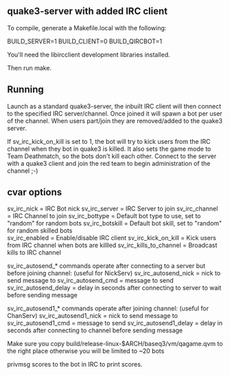 quake3-server with added IRC client
-----------------------------------

To compile, generate a Makefile.local with the following:

BUILD_SERVER=1
BUILD_CLIENT=0
BUILD_QIRCBOT=1

You'll need the libircclient development libraries installed.

Then run make.

Running
-------

Launch as a standard quake3-server, the inbuilt IRC client will then connect to the specified IRC server/channel.  Once joined it will spawn a bot per user of the channel.  When users part/join they are removed/added to the quake3 server.

If sv_irc_kick_on_kill is set to 1, the bot will try to kick users from the IRC channel when they bot in quake3 is killed.  It also sets the game mode to Team Deathmatch, so the bots don't kill each other.  Connect to the server with a quake3 client and join the red team to begin administration of the channel ;-)

cvar options
------------

sv_irc_nick 		=	IRC Bot nick
sv_irc_server		=	IRC Server to join
sv_irc_channel		=	IRC Channel to join
sv_irc_bottype		=	Default bot type to use, set to "random" for random bots
sv_irc_botskill		=	Default bot skill, set to "random" for random skilled bots	
sv_irc_enabled		=	Enable/disable IRC client
sv_irc_kick_on_kill	=	Kick users from IRC channel when bots are killled
sv_irc_kills_to_channel =	Broadcast kills to IRC channel

sv_irc_autosend_* commands operate after connecting to a server but before joining channel:
(useful for NickServ)
sv_irc_autosend_nick	=	nick to send message to
sv_irc_autosend_cmd	=	message to send
sv_irc_autosend_delay	=	delay in seconds after connecting to server to wait before sending message

sv_irc_autosend1_* commands operate after joining channel:
(useful for ChanServ)
sv_irc_autosend1_nick	=	nick to send message to
sv_irc_autosend1_cmd	=	message to send
sv_irc_autosend1_delay	=	delay in seconds after connecting to channel before sending message

Make sure you copy build/release-linux-$ARCH/baseq3/vm/qagame.qvm to the right place otherwise you will be limited to ~20 bots

privmsg scores to the bot in IRC to print scores.
